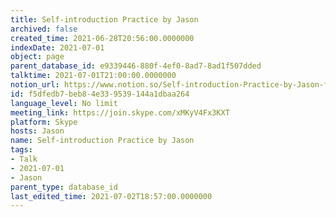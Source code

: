 ```yaml
---
title: Self-introduction Practice by Jason
archived: false
created_time: 2021-06-28T20:56:00.0000000
indexDate: 2021-07-01
object: page
parent_database_id: e9339446-880f-4ef0-8ad7-8ad1f507dded
talktime: 2021-07-01T21:00:00.0000000
notion_url: https://www.notion.so/Self-introduction-Practice-by-Jason-f5dfedb7beb84e339539144a1dbaa264
id: f5dfedb7-beb8-4e33-9539-144a1dbaa264
language_level: No limit
meeting_link: https://join.skype.com/xMKyV4Fx3KXT
platform: Skype
hosts: Jason
name: Self-introduction Practice by Jason
tags:
- Talk
- 2021-07-01
- Jason
parent_type: database_id
last_edited_time: 2021-07-02T18:57:00.0000000
---
```







